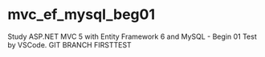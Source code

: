 # mvc_ef_mysql_beg01
Study ASP.NET MVC 5 with Entity Framework 6 and MySQL - Begin 01
Test by VSCode. GIT BRANCH FIRSTTEST

